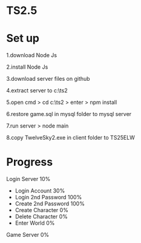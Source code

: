# TS2.5

# Set up
1.download Node Js

2.install Node Js

3.download server files on github

4.extract server to c:\ts2

5.open cmd > cd c:\ts2 > enter > npm install

6.restore game.sql in mysql folder to mysql server

7.run server > node main

8.copy TwelveSky2.exe in client folder to TS25ELW


# Progress


Login Server 10%
- Login Account 30%
- Login 2nd Password 100%
- Create 2nd Password 100%
- Create Character 0%
- Delete Character 0%
- Enter World 0%

Game Server 0%

